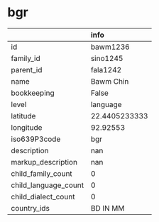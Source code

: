 # bgr
|                      | info          |
|:---------------------|:--------------|
| id                   | bawm1236      |
| family_id            | sino1245      |
| parent_id            | fala1242      |
| name                 | Bawm Chin     |
| bookkeeping          | False         |
| level                | language      |
| latitude             | 22.4405233333 |
| longitude            | 92.92553      |
| iso639P3code         | bgr           |
| description          | nan           |
| markup_description   | nan           |
| child_family_count   | 0             |
| child_language_count | 0             |
| child_dialect_count  | 0             |
| country_ids          | BD IN MM      |